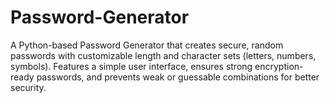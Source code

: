 # Password-Generator
A Python-based Password Generator that creates secure, random passwords with customizable length and character sets (letters, numbers, symbols). Features a simple user interface, ensures strong encryption-ready passwords, and prevents weak or guessable combinations for better security.
